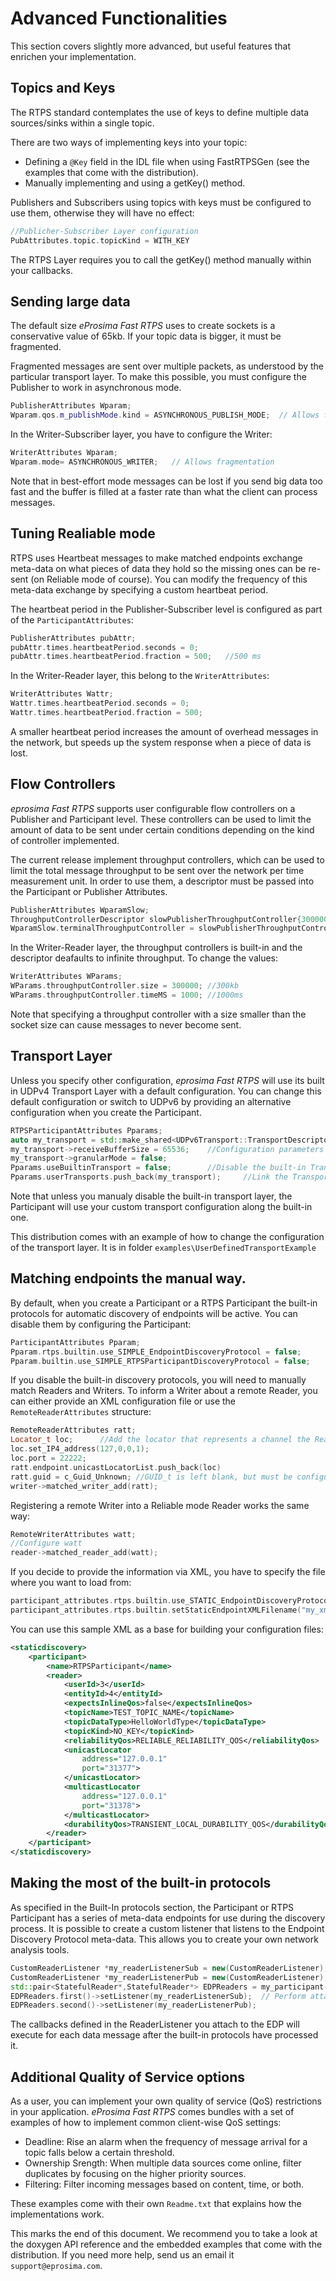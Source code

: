 Advanced Functionalities
=====================


This section covers slightly more advanced, but useful features that enrichen your implementation.


## Topics and Keys

The RTPS standard contemplates the use of keys to define multiple data sources/sinks within a single topic.

There are two ways of implementing keys into your topic:

* Defining a `@Key` field in the IDL file when using FastRTPSGen (see the examples that come with the distribution).
* Manually implementing and using a getKey() method.

Publishers and Subscribers using topics with keys must be configured to use them, otherwise they will have no effect:

```cpp
//Publicher-Subscriber Layer configuration
PubAttributes.topic.topicKind = WITH_KEY
```
	
The RTPS Layer requires you to call the getKey() method manually within your callbacks.

## Sending large data

The default size *eProsima Fast RTPS* uses to create sockets is a conservative value of 65kb. If your topic data is bigger, it must be fragmented.

Fragmented messages are sent over multiple packets, as understood by the particular transport layer. To make this possible, you must configure the Publisher to work in asynchronous mode.

```cpp
PublisherAttributes Wparam;
Wparam.qos.m_publishMode.kind = ASYNCHRONOUS_PUBLISH_MODE;	// Allows fragmentation
```

In the Writer-Subscriber layer, you have to configure the Writer:

```cpp
WriterAttributes Wparam;
Wparam.mode= ASYNCHRONOUS_WRITER;	// Allows fragmentation
```
	
Note that in best-effort mode messages can be lost if you send big data too fast and the buffer is filled at a faster rate than what the client can process messages.

## Tuning Realiable mode

RTPS uses Heartbeat messages to make matched endpoints exchange meta-data on what pieces of data they hold so the missing ones can be re-sent (on Reliable mode of course).
You can modify the frequency of this meta-data exchange by specifying a custom heartbeat period.

The heartbeat period in the Publisher-Subscriber level is configured as part of the `ParticipantAttributes`:

```cpp
PublisherAttributes pubAttr;
pubAttr.times.heartbeatPeriod.seconds = 0;
pubAttr.times.heartbeatPeriod.fraction = 500;	//500 ms
```
	
In the Writer-Reader layer, this belong to the `WriterAttributes`:

```cpp
WriterAttributes Wattr;
Wattr.times.heartbeatPeriod.seconds = 0;
Wattr.times.heartbeatPeriod.fraction = 500;
```
	
A smaller heartbeat period increases the amount of overhead messages in the network, but speeds up the system response when a piece of data
is lost.

## Flow Controllers

*eprosima Fast RTPS* supports user configurable flow controllers on a Publisher and Participant level. These
controllers can be used to limit the amount of data to be sent under certain conditions depending on the
kind of controller implemented.

The current release implement throughput controllers, which can be used to limit the total message throughput to be sent
over the network per time measurement unit. In order to use them, a descriptor must be passed into the Participant or Publisher Attributes.

```cpp
PublisherAttributes WparamSlow;
ThroughputControllerDescriptor slowPublisherThroughputController{300000, 1000};	//Limit to 300kb per second
WparamSlow.terminalThroughputController = slowPublisherThroughputController;
```

In the Writer-Reader layer, the throughput controllers is built-in and the descriptor deafaults to infinite throughput. To change the values:

```cpp
WriterAttributes WParams;
WParams.throughputController.size = 300000;	//300kb
WParams.throughputController.timeMS = 1000;	//1000ms
```
	
Note that specifying a throughput controller with a size smaller than the socket size can cause messages to never become sent.

## Transport Layer

Unless you specify other configuration, *eprosima Fast RTPS* will use its built in UDPv4 Transport Layer with a default configuration. You can change this default configuration or switch to UDPv6 
by providing an alternative configuration when you create the Participant.

```cpp
RTPSParticipantAttributes Pparams;
auto my_transport = std::make_shared<UDPv6Transport::TransportDescriptor>();	//Create a descriptor for the new transport
my_transport->receiveBufferSize = 65536;	//Configuration parameters
my_transport->granularMode = false;
Pparams.useBuiltinTransport = false;		//Disable the built-in Transport Layer.
Pparams.userTransports.push_back(my_transport);		//Link the Transport Layer to the Participant
```

Note that unless you manualy disable the built-in transport layer, the Participant will use your custom transport configuration along the built-in one.
	
This distribution comes with an example of how to change the configuration of the transport layer. It is in folder `examples\UserDefinedTransportExample`

## Matching endpoints the manual way.

By default, when you create a Participant or a RTPS Participant the built-in protocols for automatic discovery of endpoints will be active. You can disable them by configuring the Participant:

```cpp
ParticipantAttributes Pparam;
Pparam.rtps.builtin.use_SIMPLE_EndpointDiscoveryProtocol = false;
Pparam.builtin.use_SIMPLE_RTPSParticipantDiscoveryProtocol = false;
```

If you disable the built-in discovery protocols, you will need to manually match Readers and Writers. To inform a Writer about a remote Reader, you can either provide an XML configuration file or use the `RemoteReaderAttributes` structure:

```cpp
RemoteReaderAttributes ratt;
Locator_t loc;		//Add the locator that represents a channel the Reader listens to
loc.set_IP4_address(127,0,0,1);
loc.port = 22222;
ratt.endpoint.unicastLocatorList.push_back(loc)
ratt.guid = c_Guid_Unknown; //GUID_t is left blank, but must be configured when using Reliable Mode.
writer->matched_writer_add(ratt);
```
Registering a remote Writer into a Reliable mode Reader works the same way:

```cpp
RemoteWriterAttributes watt;
//Configure watt
reader->matched_reader_add(watt);
```
If you decide to provide the information via XML, you have to specify the file where you want to load from:

```cpp
participant_attributes.rtps.builtin.use_STATIC_EndpointDiscoveryProtocol = true;
participant_attributes.rtps.builtin.setStaticEndpointXMLFilename("my_xml_configuration.xml");
```
You can use this sample XML as a base for building your configuration files:

```xml
<staticdiscovery>
    <participant>
        <name>RTPSParticipant</name>
        <reader>
            <userId>3</userId>
            <entityId>4</entityId>
            <expectsInlineQos>false</expectsInlineQos>
            <topicName>TEST_TOPIC_NAME</topicName>
            <topicDataType>HelloWorldType</topicDataType>
            <topicKind>NO_KEY</topicKind>
            <reliabilityQos>RELIABLE_RELIABILITY_QOS</reliabilityQos>
            <unicastLocator
                address="127.0.0.1"
                port="31377">    
            </unicastLocator>
            <multicastLocator
                address="127.0.0.1"
                port="31378">
            </multicastLocator>
            <durabilityQos>TRANSIENT_LOCAL_DURABILITY_QOS</durabilityQos>
        </reader>
    </participant>
</staticdiscovery>
```

## Making the most of the built-in protocols


As specified in the Built-In protocols section, the Participant or RTPS Participant has a series of meta-data endpoints for use during the discovery process.
It is possible to create a custom listener that listens to the Endpoint Discovery Protocol meta-data. This allows you to create your own network analysis tools.

```cpp
CustomReaderListener *my_readerListenerSub = new(CustomReaderListener); // Custom user ReaderListeners
CustomReaderListener *my_readerListenerPub = new(CustomReaderListener); 
std::pair<StatefulReader*,StatefulReader*> EDPReaders = my_participant->getEDPReaders(); //Get access to the EDP endpoints
EDPReaders.first()->setListener(my_readerListenerSub);	// Perform attachments
EDPReaders.second()->setListener(my_readerListenerPub);
```

The callbacks defined in the ReaderListener you attach to the EDP will execute for each data message after the built-in protocols have processed it.

## Additional Quality of Service options

As a user, you can implement your own quality of service (QoS) restrictions in your application. *eProsima Fast RTPS* comes bundles with a set of examples of how to implement common client-wise QoS settings:

* Deadline: Rise an alarm when the frequency of message arrival for a topic falls below a certain threshold.
* Ownership Srength: When multiple data sources come online, filter duplicates by focusing on the higher priority sources.
* Filtering: Filter incoming messages based on content, time, or both.

These examples come with their own `Readme.txt` that explains how the implementations work.


This marks the end of this document. We recommend you to take a look at the doxygen API reference and the embedded examples that come with the distribution. If you need more help, send us an email it `support@eprosima.com`.

